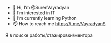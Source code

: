 - 👋 Hi, I’m @SurenVayradyan
- 👀 I’m interested in IT
- 🌱 I’m currently learning Python
- 📫 How to reach me https://t.me/VayradyanS

Я в поиске работы/стажировки/ментора
